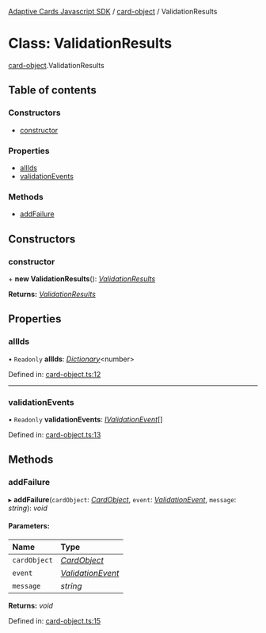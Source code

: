 [Adaptive Cards Javascript SDK](../README.md) / [card-object](../modules/card_object.md) / ValidationResults

# Class: ValidationResults

[card-object](../modules/card_object.md).ValidationResults

## Table of contents

### Constructors

- [constructor](card_object.validationresults.md#constructor)

### Properties

- [allIds](card_object.validationresults.md#allids)
- [validationEvents](card_object.validationresults.md#validationevents)

### Methods

- [addFailure](card_object.validationresults.md#addfailure)

## Constructors

### constructor

\+ **new ValidationResults**(): [_ValidationResults_](card_object.validationresults.md)

**Returns:** [_ValidationResults_](card_object.validationresults.md)

## Properties

### allIds

• `Readonly` **allIds**: [_Dictionary_](../modules/shared.md#dictionary)<number\>

Defined in: [card-object.ts:12](https://github.com/microsoft/AdaptiveCards/blob/0938a1f10/source/nodejs/adaptivecards/src/card-object.ts#L12)

---

### validationEvents

• `Readonly` **validationEvents**: [_IValidationEvent_](../interfaces/serialization.ivalidationevent.md)[]

Defined in: [card-object.ts:13](https://github.com/microsoft/AdaptiveCards/blob/0938a1f10/source/nodejs/adaptivecards/src/card-object.ts#L13)

## Methods

### addFailure

▸ **addFailure**(`cardObject`: [_CardObject_](card_object.cardobject.md), `event`: [_ValidationEvent_](../enums/enums.validationevent.md), `message`: _string_): _void_

#### Parameters:

| Name         | Type                                                   |
| :----------- | :----------------------------------------------------- |
| `cardObject` | [_CardObject_](card_object.cardobject.md)              |
| `event`      | [_ValidationEvent_](../enums/enums.validationevent.md) |
| `message`    | _string_                                               |

**Returns:** _void_

Defined in: [card-object.ts:15](https://github.com/microsoft/AdaptiveCards/blob/0938a1f10/source/nodejs/adaptivecards/src/card-object.ts#L15)
